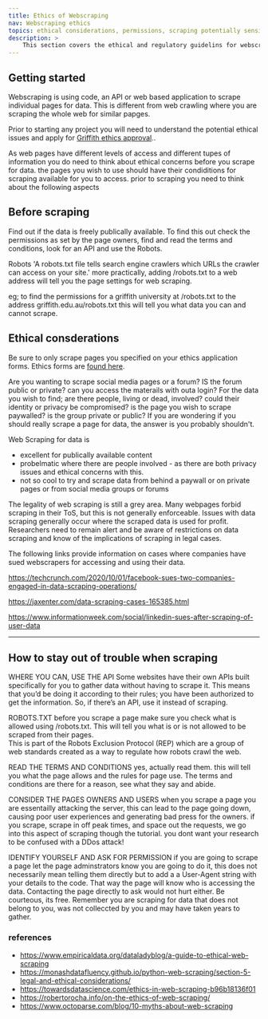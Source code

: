 ```yaml
---
title: Ethics of Webscraping
nav: Webscraping ethics
topics: ethical considerations, permissions, scraping potentially sensitive data
description: >
    This section covers the ethical and regulatory guidelins for webscraping for research.   
---
```


## Getting started  

Webscraping is using code, an API or web based application to scrape individual pages for data. This is different from web crawling where you are scraping the whole web for similar papges.

Prior to starting any project you will need to understand the potential ethical issues and apply for <a href='https://www.griffith.edu.au/research/research-services/research-ethics-integrity' target="_blank">Griffith ethics approval</a>.. 

As web pages have different levels of access and different tupes of information you do need to think about ethical concerns before you scrape for data.   the pages you wish to use should have their condiditions for scraping available for you to access. prior to scraping you need to think about the following aspects


## Before scraping

Find out if the data is freely publically available. 
To find this out check the permissions as set by the page owners, find and read the terms and conditions, look for an API and use the Robots.

Robots
'A robots.txt file tells search engine crawlers which URLs the crawler can access on your site.' more practically, adding /robots.txt to a web address will tell you the page settings for web scraping. 

eg; to find the permissions for a griffith university at /robots.txt to the address  griffith.edu.au/robots.txt this will tell you what data you can and cannot scrape.



## Ethical consderations

Be sure to only scrape pages you specified on your ethics application forms.  Ethics forms are <a href='https://www.griffith.edu.au/research/research-services/research-ethics-integrity' target="_blank">found here</a>.

Are you wanting to scrape social media pages or a forum? IS the forum public or private? can you access the materails with outa login? 
For the data you wish to find; are there people, living or dead, involved?  could their identity or privacy be compromised? is the page you wish to scrape paywalled?  is the group private or public? 
If you are wondering if you should really scrape a page for data, the answer is you probably shouldn't. 

Web Scraping for data is  
- excellent for publically available content 
- probelmatic where there are people involved - as there are both privacy issues and ethical concerns with this. 
- not so cool to try and scrape data from behind a paywall or on private pages or from social media groups or forums


The legality of web scraping is still a grey area. Many webpages forbid scraping in their ToS, but this is not generally enforceable. Issues with data scraping generally occur where the scraped data is used for profit.  Researchers need to remain alert and be aware of restrictions on data scraping and know of the implications of scraping in legal cases.

The following links provide information on cases where companies have sued webscrapers for accessing and using their data. 

https://techcrunch.com/2020/10/01/facebook-sues-two-companies-engaged-in-data-scraping-operations/

https://jaxenter.com/data-scraping-cases-165385.html

https://www.informationweek.com/social/linkedin-sues-after-scraping-of-user-data




--------
## How to stay out of trouble when scraping

WHERE YOU CAN, USE THE API
Some websites have their own APIs built specifically for you to gather data without having to scrape it. This means that you’d be doing it according to their rules; you have been authorized to get the information. So, if there’s an API, use it instead of scraping.

ROBOTS.TXT 
before you scrape a page make sure you check what is allowed using /robots.txt. This will tell you what is or is not allowed to be scraped from their pages.  
 This is part of the Robots Exclusion Protocol (REP) which are a group of web standards created as a way to regulate how robots crawl the web.

READ THE TERMS AND CONDITIONS
yes, actually read them.  this will tell you what the page allows and the rules for page use.  The terms and conditions are there for a reason, see what they say and abide. 

CONSIDER THE PAGES OWNERS AND USERS
when you scrape a page you are essentailly attacking the server, this can lead to the page going down, causing poor user experiences and generating bad press for the owners. 
if you scrape, scrape in off peak times, and space out the requests, we go into this aspect of scraping though the tutorial.  you dont want your research to be confused with a DDos attack! 

IDENTIFY YOURSELF AND ASK FOR PERMISSION
if you are going to scrape a page let the page adminstrators know you are going to do it, this does not necessarily mean telling them directly but to add a a User-Agent string with your details to the code. That way the page will know who is accessing the data. Contacting  the page directly to ask would not hurt either. Be courteous, its free. Remember you are scraping for data that does not belong to you, was not colleccted by you and may have taken years to gather. 



### references
- https://www.empiricaldata.org/dataladyblog/a-guide-to-ethical-web-scraping
- https://monashdatafluency.github.io/python-web-scraping/section-5-legal-and-ethical-considerations/
- https://towardsdatascience.com/ethics-in-web-scraping-b96b18136f01
- https://robertorocha.info/on-the-ethics-of-web-scraping/
- https://www.octoparse.com/blog/10-myths-about-web-scraping
